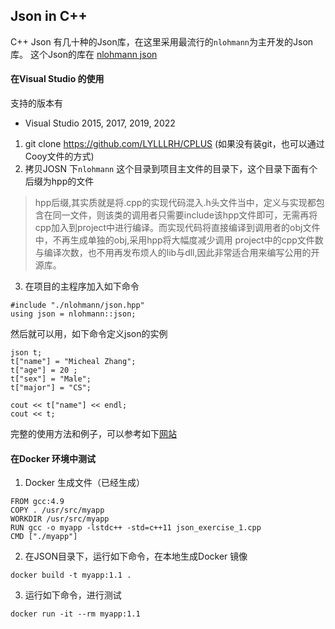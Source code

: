 ##  Json in C++

C++ Json 有几十种的Json库，在这里采用最流行的`nlohmann`为主开发的Json库。
这个Json的库在 [nlohmann json](https://github.com/nlohmann/json.git)

#### 在Visual Studio 的使用

支持的版本有

- Visual Studio 2015, 2017, 2019, 2022

1. git clone https://github.com/LYLLLRH/CPLUS (如果没有装git，也可以通过Cooy文件的方式)
2. 拷贝JOSN 下`nlohmann` 这个目录到项目主文件的目录下，这个目录下面有个后缀为hpp的文件

> hpp后缀,其实质就是将.cpp的实现代码混入.h头文件当中，定义与实现都包含在同一文件，则该类的调用者只需要include该hpp文件即可，无需再将cpp加入到project中进行编译。而实现代码将直接编译到调用者的obj文件中，不再生成单独的obj,采用hpp将大幅度减少调用 project中的cpp文件数与编译次数，也不用再发布烦人的lib与dll,因此非常适合用来编写公用的开源库。

3. 在项目的主程序加入如下命令
```
#include "./nlohmann/json.hpp"
using json = nlohmann::json;
```
然后就可以用，如下命令定义json的实例
```
json t;
t["name"] = "Micheal Zhang";
t["age"] = 20 ;
t["sex"] = "Male";
t["major"] = "CS";

cout << t["name"] << endl;
cout << t;
```
完整的使用方法和例子，可以参考如下[网站](https://programming.vip/docs/c-json-library-nlohmann-simple-use-tutorial.html)

#### 在Docker 环境中测试

1. Docker 生成文件（已经生成）
```
FROM gcc:4.9
COPY . /usr/src/myapp
WORKDIR /usr/src/myapp
RUN gcc -o myapp -lstdc++ -std=c++11 json_exercise_1.cpp
CMD ["./myapp"]
```

2. 在JSON目录下，运行如下命令，在本地生成Docker 镜像
```
docker build -t myapp:1.1 .
```
3. 运行如下命令，进行测试
```
docker run -it --rm myapp:1.1 
```